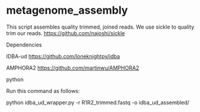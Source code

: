 # metagenome_assembly
This script assembles quality trimmed, joined reads. We use sickle to quality trim our reads. https://github.com/najoshi/sickle

Dependencies

IDBA-ud https://github.com/loneknightpy/idba

AMPHORA2 https://github.com/martinwu/AMPHORA2

python

Run this command as follows:

python idba_ud_wrapper.py -r R1R2_trimmed.fastq -o idba_ud_assembled/
